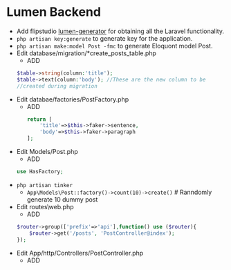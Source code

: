 # Lumen Backend

- Add flipstudio [lumen-generator](https://github.com/flipboxstudio/lumen-generator) for obtaining all the Laravel functionality.
- `php artisan key:generate` to generate key for the application.
- `php artisan make:model Post -fmc` to generate Eloquont model Post.
- Edit database/migration/*create_posts_table.php
    - ADD
    ```php
    $table->string(column:'title');
    $table->text(column:'body'); //These are the new column to be 
    //created during migration
    ```
- Edit databae/factories/PostFactory.php
    - ADD
        ```php
        return [
    	    'title'=>$this->faker->sentence,
            'body'=>$this->faker->paragraph
    	];
        ```
- Edit Models/Post.php
    - ADD
    ```php
    use HasFactory;
    ```
- `php artisan tinker`
    - `App\Models\Post::factory()->count(10)->create()` # Ranndomly generate 10 dummy post
- Edit routes\web.php
    - ADD
    ```php
    $router->group(['prefix'=>'api'],function() use ($router){
        $router->get('/posts', 'PostController@index');
    });
    ```
- Edit App/http/Controllers/PostController.php
    - ADD
    ```php
    
    ```